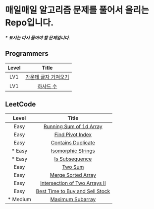 # 매일매일 알고리즘 문제를 풀어서 올리는 Repo입니다.

##### \* 표시는 다시 풀어야 할 문제입니다.

## Programmers

| Level |                                                                                          Title                                                                                          |
| :---: | :-------------------------------------------------------------------------------------------------------------------------------------------------------------------------------------: |
|  LV1  | [가운데 글자 가져오기](https://github.com/Anjiwoong/Algorithm_TIL/blob/main/Programmers/LV1/%EA%B0%80%EC%9A%B4%EB%8D%B0%20%EA%B8%80%EC%9E%90%20%EA%B0%80%EC%A0%B8%EC%98%A4%EA%B8%B0.js) |
|  LV1  |                              [하샤드 수](https://github.com/Anjiwoong/Algorithm_TIL/blob/main/Programmers/LV1/%ED%95%98%EC%83%A4%EB%93%9C%20%EC%88%98.js)                               |

## LeetCode

|   Level   |                                                              Title                                                               |
| :-------: | :------------------------------------------------------------------------------------------------------------------------------: |
|   Easy    | [Running Sum of 1d Array](https://github.com/Anjiwoong/Algorithm_TIL/blob/main/LeetCode/Easy/Running%20Sum%20of%201d%20Array.js) |
|   Easy    |          [Find Pivot Index](https://github.com/Anjiwoong/Algorithm_TIL/blob/main/LeetCode/Easy/Find%20Pivot%20Index.js)          |
|   Easy    |         [Contains Duplicate](https://github.com/Anjiwoong/Algorithm_TIL/blob/main/LeetCode/Easy/Contains%20Duplicate.js)         |
|  \* Easy  |         [Isomorphic Strings](https://github.com/Anjiwoong/Algorithm/blob/main/LeetCode/Easy/%20Isomorphic%20Strings.js)          |
|  \* Easy  |               [Is Subsequence](https://github.com/Anjiwoong/Algorithm/blob/main/LeetCode/Easy/Is%20Subsequence.js)               |
|   Easy    |                      [Two Sum](https://github.com/Anjiwoong/Algorithm/blob/main/LeetCode/Easy/Two%20Sum.js)                      |
|   Easy    |          [Merge Sorted Array](https://github.com/Anjiwoong/Algorithm/blob/main/LeetCode/Easy/Merge%20Sorted%20Array.js)          |
|   Easy    |                                                [Intersection of Two Arrays II]()                                                 |
|   Easy    |                                               [Best Time to Buy and Sell Stock]()                                                |
| \* Medium |          [Maximum Subarray](https://github.com/Anjiwoong/Algorithm_TIL/blob/main/LeetCode/Medium/Maximum%20Subarray.js)          |
